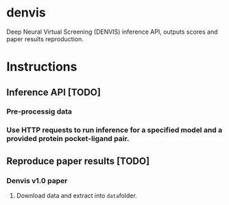 # denvis
Deep Neural Virtual Screening (DENVIS) inference API, outputs scores and paper results reproduction.

# Instructions
## Inference API [TODO]
### Pre-processig data
### Use HTTP requests to run inference for a specified model and a provided protein pocket-ligand pair.

## Reproduce paper results [TODO]
### Denvis v1.0 paper
1. Download data and extract into `data`folder.
